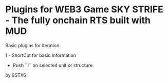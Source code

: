# Plugins for WEB3 Game SKY STRIFE - The fully onchain RTS built with MUD

Basic plugins for iteration.

1 - ShortCut for basic Information
  - Push ¨I¨ on selected unit or structure.
  

by 9STX6
